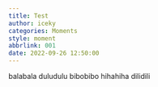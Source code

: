 ```yaml
---
title: Test
author: iceky
categories: Moments
style: moment
abbrlink: 001
date: 2022-09-26 12:50:00
---
```

balabala
duludulu
bibobibo
hihahiha
dilidili

